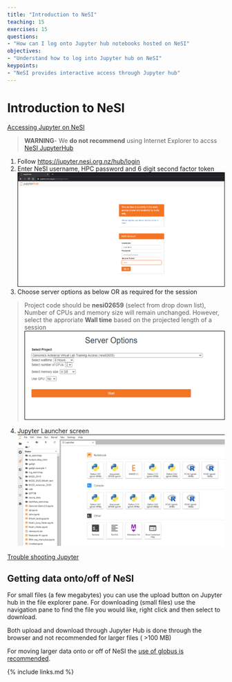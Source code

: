 ```yaml
---
title: "Introduction to NeSI"
teaching: 15
exercises: 15
questions:
- "How can I log onto Jupyter hub notebooks hosted on NeSI"
objectives:
- "Understand how to log into Jupyter hub on NeSI"
keypoints:
- "NeSI provides interactive access through Jupyter hub"
---
```


# Introduction to NeSI

[Accessing Jupyter on NeSI](https://github.com/GenomicsAotearoa/metagenomics_summer_school/tree/master/Access_NeSI_platforms/4_Access_HPC_via_Jupyterhub)

>**WARNING**- We **do not recommend** using Internet Explorer to accss [NeSI JupyterHub](https://jupyter.nesi.org.nz/hub/login)

1. Follow https://jupyter.nesi.org.nz/hub/login
2. Enter NeSI username, HPC password and 6 digit second factor token
![Jupyter hub login window](../fig/Login_jupyterhubNeSI.png)
3. Choose server options as below OR as required for the session
>Project code should be **nesi02659** (select from drop down list), Number of CPUs and memory size will remain unchanged. However, select the approriate **Wall time** based on the projected length of a session
![Server options for NeSI Jupyter hub](../fig/ServerOptions_jupyterhubNeSI.png)
4. Jupyter Launcher screen
 ![Jupyter launcher screen](../fig/ga-vl01jupyterhunNeSI.png)

[Trouble shooting Jupyter](https://github.com/GenomicsAotearoa/metagenomics_summer_school/tree/master/Access_NeSI_platforms/5_Jupyter_Troubleshooting)


## Getting data onto/off of NeSI

For small files (a few megabytes) you can use the upload button on Jupyter hub in the file explorer pane. For downloading (small files) use the navigation pane to find the file you would like, right click and then select to download.

Both upload and download through Jupyter Hub is done through the browser and not recommended for larger files ( >100 MB)


For moving larger data onto or off of NeSI the [use of globus is recommended](https://support.nesi.org.nz/hc/en-gb/articles/360000576776-Data-Transfer-using-Globus-V4).

<!-- include a schematic of the file system and how the workshop directories will be laid out-->

{% include links.md %}

